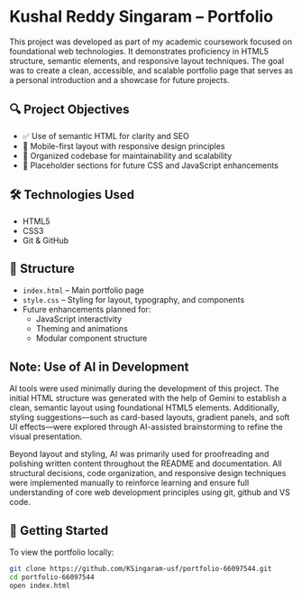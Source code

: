 # Kushal Reddy Singaram – Portfolio

This project was developed as part of my academic coursework focused on foundational web technologies. It demonstrates proficiency in HTML5 structure, semantic elements, and responsive layout techniques. The goal was to create a clean, accessible, and scalable portfolio page that serves as a personal introduction and a showcase for future projects.

## 🔍 Project Objectives

- ✅ Use of semantic HTML for clarity and SEO
- 📱 Mobile-first layout with responsive design principles
- 🧩 Organized codebase for maintainability and scalability
- 🚧 Placeholder sections for future CSS and JavaScript enhancements

## 🛠️ Technologies Used

- HTML5
- CSS3
- Git & GitHub

## 📁 Structure

- `index.html` – Main portfolio page
- `style.css` – Styling for layout, typography, and components
- Future enhancements planned for:
  - JavaScript interactivity
  - Theming and animations
  - Modular component structure

## Note: Use of AI in Development

AI tools were used minimally during the development of this project. The initial HTML structure was generated with the help of Gemini to establish a clean, semantic layout using foundational HTML5 elements. Additionally, styling suggestions—such as card-based layouts, gradient panels, and soft UI effects—were explored through AI-assisted brainstorming to refine the visual presentation.

Beyond layout and styling, AI was primarily used for proofreading and polishing written content throughout the README and documentation. All structural decisions, code organization, and responsive design techniques were implemented manually to reinforce learning and ensure full understanding of core web development principles using git, github and VS code.

## 🚀 Getting Started

To view the portfolio locally:

```bash
git clone https://github.com/KSingaram-usf/portfolio-66097544.git
cd portfolio-66097544
open index.html
